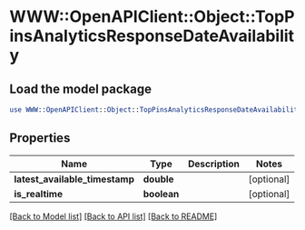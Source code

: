 # WWW::OpenAPIClient::Object::TopPinsAnalyticsResponseDateAvailability

## Load the model package
```perl
use WWW::OpenAPIClient::Object::TopPinsAnalyticsResponseDateAvailability;
```

## Properties
Name | Type | Description | Notes
------------ | ------------- | ------------- | -------------
**latest_available_timestamp** | **double** |  | [optional] 
**is_realtime** | **boolean** |  | [optional] 

[[Back to Model list]](../README.md#documentation-for-models) [[Back to API list]](../README.md#documentation-for-api-endpoints) [[Back to README]](../README.md)


